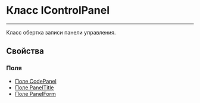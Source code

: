 ﻿---
Link: CMP.Rec.Panels.IControlPanel
---

<!--- Навигация
[Имя проекта](#)
-->

# Класс IControlPanel
---

Класс обертка записи панели управления.

<!---
## Примеры
-->

## Свойства

<!--
### Типы
* [Тип 1](#)
-->

### Поля
* [Поле CodePanel](CodePanel)
* [Поле PanelTitle](PanelTitle)
* [Поле PanelForm](PanelForm)



<!--
### Методы
* [Функция1](#)
-->